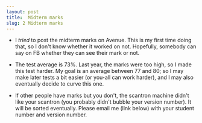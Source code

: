 ```yaml
---
layout: post
title:  Midterm marks
slug: 2 Midterm marks
---
```


* I _tried_ to post the midterm marks on Avenue. This is my first time doing that, so I don't know whether it worked on not. Hopefully, somebody can say on FB whether they can see their mark or not.

* The test average is 73%. Last year, the marks were too high, so I made this test harder. My goal is an average between 77 and 80; so I may make later tests a bit easier (or you-all can work harder), and I may also eventually decide to curve this one.

* If other people have marks but you don't, the scantron machine didn't like your scantron (you probably didn't bubble your version number). It will be sorted eventually. Please email me (link below) with your student number and version number.

